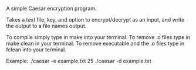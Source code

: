 A simple Caesar encryption program.

Takes a text file, key, and option to encrypt/decrypt as an input, and write the output to a file names output.

To compile simply type in make into your terminal.
To remove .o files type in make clean in your terminal.
To remove executable and the .o files type in fclean into your terminal.

Example:
    ./caesar -e example.txt 25
    ./caesar -d example.txt